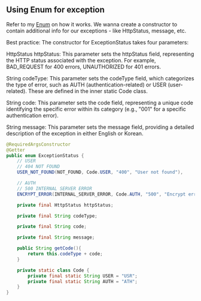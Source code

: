 ## Using Enum for exception
Refer to my [Enum](https://github.com/brian6484/CSKnowledge/blob/main/Language/Java/General/Enum.md) on how it works.
We wanna create a constructor to contain additional info for our exceptions - like HttpStatus, message, etc.

Best practice:
The constructor for ExceptionStatus takes four parameters:

HttpStatus httpStatus: This parameter sets the httpStatus field, representing the HTTP status associated with the exception. For example, BAD_REQUEST for 400 errors, UNAUTHORIZED for 401 errors.

String codeType: This parameter sets the codeType field, which categorizes the type of error, such as AUTH (authentication-related) or USER (user-related). These are defined in the inner static Code class.

String code: This parameter sets the code field, representing a unique code identifying the specific error within its category (e.g., "001" for a specific authentication error).

String message: This parameter sets the message field, providing a detailed description of the exception in either English or Korean.

```java
@RequiredArgsConstructor
@Getter
public enum ExceptionStatus {
    // USER
    // 404 NOT FOUND
    USER_NOT_FOUND(NOT_FOUND, Code.USER, "400", "User not found"),

    // AUTH
    // 500 INTERNAL SERVER ERROR
    ENCRYPT_ERROR(INTERNAL_SERVER_ERROR, Code.AUTH, "500", "Encrypt error"),;

    private final HttpStatus httpStatus;

    private final String codeType;

    private final String code;

    private final String message;

    public String getCode(){
        return this.codeType + code;
    }

    private static class Code {
        private final static String USER = "USR";
        private final static String AUTH = "ATH";
    }
}

```
